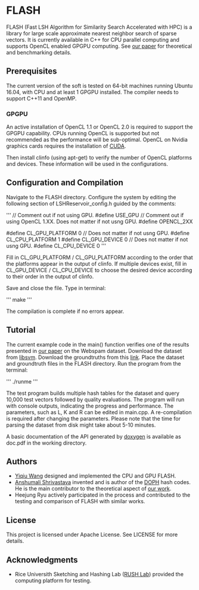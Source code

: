 # FLASH

FLASH (Fast LSH Algorithm for Similarity Search Accelerated with HPC) is a library for large scale approximate nearest neighbor search of sparse vectors. It is currently available in C++ for CPU parallel computing and supports OpenCL enabled GPGPU computing. See [our paper](https://arxiv.org/pdf/1709.01190.pdf) for theoretical and benchmarking details. 

## Prerequisites

The current version of the soft is tested on 64-bit machines running Ubuntu 16.04, with CPU and at least 1 GPGPU installed. The compiler needs to support C++11 and OpenMP. 

### GPGPU

An active installation of OpenCL 1.1 or OpenCL 2.0 is required to support the GPGPU capability. CPUs running OpenCL is supported but not recommended as the performance will be sub-optimal. OpenCL on Nvidia graphics cards requires the installation of [CUDA](https://developer.nvidia.com/cuda-toolkit-32-downloads). 

Then install clinfo (using apt-get) to verify the number of OpenCL platforms and devices. These information will be used in the configurations. 

## Configuration and Compilation

Navigate to the FLASH directory. Configure the system by editing the following section of LSHReservoir_config.h guided by the comments: 

'''
// Comment out if not using GPU. 
#define USE_GPU
// Comment out if using OpenCL 1.XX. Does not matter if not usng GPU. 
#define OPENCL_2XX

#define CL_GPU_PLATFORM 0 // Does not matter if not usng GPU. 
#define CL_CPU_PLATFORM 1
#define CL_GPU_DEVICE 0 // Does not matter if not usng GPU. 
#define CL_CPU_DEVICE 0
'''

Fill in CL_GPU_PLATFORM / CL_GPU_PLATFORM according to the order that the platforms appear in the output of clinfo. If multiple devices exist, fill in CL_GPU_DEVICE / CL_CPU_DEVICE to choose the desired device according to their order in the output of clinfo. 

Save and close the file. Type in terminal:

'''
make
'''

The compilation is complete if no errors appear. 

## Tutorial

The current example code in the main() function verifies one of the results presented in [our paper](https://arxiv.org/pdf/1709.01190.pdf) on the Webspam dataset. Download the dataset from [libsvm](https://www.csie.ntu.edu.tw/~cjlin/libsvmtools/datasets/binary.html#webspam). Download the groundtruths from  this [link](https://github.com/wangyiqiu/webspam). Place the dataset and groundtruth files in the FLASH directory. Run the program from the terminal:

'''
./runme
'''

The test program builds multiple hash tables for the dataset and query 10,000 test vectors followed by quality evaluations. The program will run with console outputs, indicating the progress and performance. The parameters, such as L, K and R can be edited in main.cpp. A re-compilation is required after changing the parameters. Please note that the time for parsing the dataset from disk might take about 5-10 minutes. 

A basic documentation of the API generated by [doxygen](http://www.stack.nl/~dimitri/doxygen/) is available as doc.pdf in the working directory. 

## Authors

- [Yiqiu Wang](https://github.com/wangyiqiu) designed and implemented the CPU and GPU FLASH.
- [Anshumali Shrivastava](https://www.cs.rice.edu/~as143/) invented and is author of the [DOPH](http://rush.rice.edu/fastest-minwise.html) hash codes. He is the main contributor to the theoretical aspect of [our work](https://arxiv.org/pdf/1709.01190.pdf). 
- Heejung Ryu actively participated in the process and contributed to the testing and comparison of FLASH with similar works. 

## License

This project is licensed under Apache License. See LICENSE for more details. 

## Acknowledgments

* Rice Universith Sketching and Hashing Lab ([RUSH Lab](http://rush.rice.edu/index.html)) provided the computing platform for testing. 
